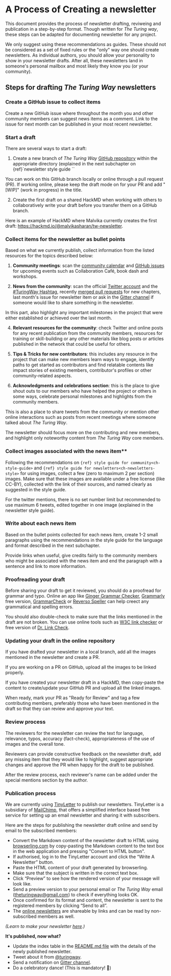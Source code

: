 # A Process of Creating a newsletter

This document provides the process of newsletter drafting, reviweing and publication in a step-by-step format.
Though written for _The Turing way_, these steps can be adapted for documenting newsletter for any project.

We only suggest using these recommendations as guides.
These should not be considered as a set of fixed rules or the "only" way one should create newsletters.
As individual authors, you should allow your personality to show in your newsletter drafts.
After all, these newsletters land in someone's personal mailbox and most likely they know you (or your community).

## Steps for drafting _The Turing Way_ newsletters

### Create a GitHub issue to collect items

Create a new GitHub issue where throughout the month you and other community members can suggest news items as a comment.
Link to the issue for next month can be published in your most recent newsletter.

### Start a draft

There are several ways to start a draft:

1. Create a new branch of _The Turing Way_ [GitHub repository](https://github.com/alan-turing-institute/the-turing-way/) within the appropriate directory (explained in the next subchapter on {ref}`newsletter style guide <ch-newsletters-style>``

You can work on this GitHub branch locally or online through a pull request (PR).
If working online, please keep the draft mode on for your PR and add "[WIP]" (work in progress) in the title.

2. Create the first draft on a shared HackMD when working with others to collaboratively write your draft before you transfer them on a GitHub branch.

Here is an example of HackMD where Malvika currently creates the first draft: https://hackmd.io/@malvikasharan/tw-newsletter.

### Collect items for the newsletter as bullet points

Based on what we currently publish, collect information from the listed resources for the topics described below:

1. **Community meetings**: scan the [community calendar](https://calendar.google.com/calendar/embed?src=theturingway%40gmail.com&ctz=Europe%2FLondon) and [GitHub issues](https://github.com/alan-turing-institute/the-turing-way/issues) for upcoming events such as Collaboration Café, book dash and workshops.

2. **News from the community**: scan the official [Twitter account](https://twitter.com/turingway) and the [#TuringWay Hashtag](https://twitter.com/hashtag/TuringWay?src=hashtag_click), recently [merged pull requests](https://github.com/alan-turing-institute/the-turing-way/pulls?q=is%3Apr+is%3Aclosed+sort%3Aupdated-desc) for new chapters, last month's issue for newsletter item or ask in the [Gitter channel](https://gitter.im/alan-turing-institute/the-turing-way) if someone would like to share something in the newsletter.

In this part, also highlight any important milestones in the project that were either established or achieved over the last month.

4. **Relevant resources for the community**: check Twitter and online posts for any recent publication from the community members, resources for training or skill-building or any other materials like blog posts or articles published in the network that could be useful for others.

5. **Tips & Tricks for new contributors**: this includes any resource in the project that can make new members learn ways to engage, identify paths to get started as contributors and find relatable contents like impact stories of existing members, contributor's profiles or other community-related aspects.

6. **Acknowledgments and celebrations section**: this is the place to give shout outs to our members who have helped the project or others in some ways, celebrate personal milestones and highlights from the community members.

This is also a place to share tweets from the community or mention other online interactions such as posts from recent meetings where someone talked about _The Turing Way_.

The newsletter should focus more on the contributing and new members, and highlight only noteworthy content from _The Turing Way_ core members.

### Collect images associated with the news item**

Following the recommendations on `{ref} style guide for community<ch-style-guide>` and `{ref} style guide for newsletters<ch-newsletters-style>` for using images, collect a few (zero to maximum 2 per section) images.
Make sure that these images are available under a free license (like CC-BY), collected with the link of their sources, and named clearly as suggested in the style guide.

For the twitter mentions, there is no set number limit but recommended to use maximum 6 tweets, edited together in one image (explained in the newsletter style guide).

### Write about each news item

Based on the bullet points collected for each news item, create 1-2 small paragraphs using the recommendations in the style guide for the language and format described in the next subchapter.

Provide links when useful, give credits fairly to the community members who might be associated with the news item and end the paragraph with a sentence and link to more information.

### Proofreading your draft

Before sharing your draft to get it reviewed, you should do a proofread for grammar and typo.
Online an app like [Ginger Grammar Checker](https://www.gingersoftware.com/grammarcheck), [Grammarly](https://app.grammarly.com) free version, [GrammarCheck](https://www.grammarcheck.net/editor/) or [Reverso Speller](https://www.reverso.net/spell-checker/english-spelling-grammar/) can help creect any grammatical and spelling errors.

You should also double-check to make sure that the links mentioned in the draft are not broken.
You can use online tools such as [W3C link checker](https://validator.w3.org/checklink) or free version of [Dr. Link Check](https://www.drlinkcheck.com/).

### Updating your draft in the online repository

If you have drafted your newsletter in a local branch, add all the images mentioned in the newsletter and create a PR.

If you are working on a PR on GitHub, upload all the images to be linked properly.

If you have created your newsletter draft in a HackMD, then copy-paste the content to create/update your GitHub PR and upload all the linked images.

When ready, mark your PR as "Ready for Review" and tag a few contributing members, preferably those who have been mentioned in the draft so that they can review and approve your text.

### Review process

The reviewers for the newsletter can review the text for language, relevance, typos, accuracy (fact-check), appropriateness of the use of images and the overall tone.

Reviewers can provide constructive feedback on the newsletter draft, add any missing item that they would like to highlight, suggest appropriate changes and approve the PR when happy for the draft to be published.

After the review process, each reviewer's name can be added under the special mentions section by the author.

### Publication process

We are currently using [TinyLetter](tinyletter.com/) to publish our newsletters.
TinyLetter is a subsidiary of [MailChimp](https://mailchimp.com/), that offers a simplified interface based free service for setting up an email newsletter and sharing it with subscribers.

Here are the steps for publishing the newsletter draft online and send by email to the subscribed members:

- Convert the Markdown content of the newsletter draft to HTML using [browserling.com](https://www.browserling.com/tools/markdown-to-html) by copy-pasting the Markdown content to the text box in the web application and pressing "Convert to HTML button".
- If authorised, log in to the TinyLetter account and click the “Write A Newsletter” button.
- Paste the HTML content of your draft generated by browserling.
- Make sure that the subject is written in the correct text box.
- Click “Preview” to see how the rendered version of your message will look like.
- Send a preview version to your personal email or _The Turing Way_ email (theturingway@gmail.com) to check if everything looks OK.
- Once confirmed for its format and content, the newsletter is sent to the registered members by clicking “Send to all”.
- The [online newsletters](https://tinyletter.com/TuringWay/) are shareable by links and can be read by non-subscribed members as well.

*(Learn to make your newsletter [here](https://www.sitepoint.com/how-start-a-newsletter-in-minutes-with-tinyletter/).)*

 **It's published, now what?**

- Update the index table in the [README.md file](https://github.com/alan-turing-institute/the-turing-way/blob/master/communications/newsletters/README.md) with the details of the newly published newsletter.
- Tweet about it from [@turingway](https://twitter.com/turingway).
- Send a notification on [Gitter channel](https://gitter.im/alan-turing-institute/the-turing-way).
- Do a celebratory dance! (This is mandatory! 💃)
